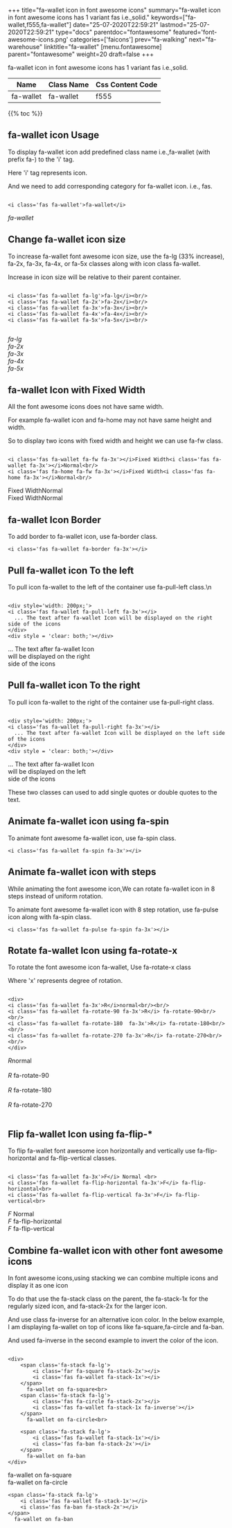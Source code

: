 +++
title="fa-wallet icon in font awesome icons"
summary="fa-wallet icon in font awesome icons has 1 variant fas i.e.,solid."
keywords=["fa-wallet,f555,fa-wallet"]
date="25-07-2020T22:59:21"
lastmod="25-07-2020T22:59:21"
type="docs"
parentdoc="fontawesome"
featured='font-awesome-icons.png'
categories=['faicons']
prev="fa-walking"
next="fa-warehouse"
linktitle="fa-wallet"
[menu.fontawesome]
parent="fontawesome"
weight=20
draft=false
+++


fa-wallet icon in font awesome icons has 1 variant fas i.e.,solid.

<div class='table-responsive'><table class='table'><thead><tr><th>Name</th><th>Class Name</th><th>Css Content Code</th></tr></thead><tbody><tr><td>fa-wallet</td><td>fa-wallet</td><td>f555</td></tr></tbody></table></div>


{{% toc %}}


## fa-wallet icon Usage

To display fa-wallet icon add predefined class name i.e.,fa-wallet (with prefix fa-) to the 'i' tag.

Here 'i' tag represents icon.

And we need to add corresponding category for fa-wallet icon. i.e., fas.


```

<i class='fas fa-wallet'>fa-wallet</i>
```

<i class='fas fa-wallet'>fa-wallet</i>




## Change fa-wallet icon size
To increase fa-wallet font awesome icon size, use the fa-lg (33% increase), fa-2x, fa-3x, fa-4x, or fa-5x classes along with icon class fa-wallet.

Increase in icon size will be relative to their parent container. 

```

<i class='fas fa-wallet fa-lg'>fa-lg</i><br/>
<i class='fas fa-wallet fa-2x'>fa-2x</i><br/>
<i class='fas fa-wallet fa-3x'>fa-3x</i><br/>
<i class='fas fa-wallet fa-4x'>fa-4x</i><br/>
<i class='fas fa-wallet fa-5x'>fa-5x</i><br/>
            
```

<i class='fas fa-wallet fa-lg'>fa-lg</i><br/>
<i class='fas fa-wallet fa-2x'>fa-2x</i><br/>
<i class='fas fa-wallet fa-3x'>fa-3x</i><br/>
<i class='fas fa-wallet fa-4x'>fa-4x</i><br/>
<i class='fas fa-wallet fa-5x'>fa-5x</i><br/>
            



## fa-wallet Icon with Fixed Width 

All the font awesome icons does not have same width.

For example fa-wallet icon and fa-home may not have same height and width.

So to display two icons with fixed width and height we can use fa-fw class.


```

<i class='fas fa-wallet fa-fw fa-3x'></i>Fixed Width<i class='fas fa-wallet fa-3x'></i>Normal<br/>
<i class='fas fa-home fa-fw fa-3x'></i>Fixed Width<i class='fas fa-home fa-3x'></i>Normal<br/>
```

<i class='fas fa-wallet fa-fw fa-3x'></i>Fixed Width<i class='fas fa-wallet fa-3x'></i>Normal<br/>
<i class='fas fa-home fa-fw fa-3x'></i>Fixed Width<i class='fas fa-home fa-3x'></i>Normal<br/>



## fa-wallet Icon Border 

To add border to fa-wallet icon, use fa-border class.


```
<i class='fas fa-wallet fa-border fa-3x'></i>

```
<i class='fas fa-wallet fa-border fa-3x'></i>





## Pull fa-wallet icon To the left

To pull icon fa-wallet to the left of the container use fa-pull-left class.\n

```

<div style='width: 200px;'>
<i class='fas fa-wallet fa-pull-left fa-3x'></i>
  ... The text after fa-wallet Icon will be displayed on the right side of the icons
</div>
<div style = 'clear: both;'></div>
```

<div style='width: 200px;'>
<i class='fas fa-wallet fa-pull-left fa-3x'></i>
  ... The text after fa-wallet Icon will be displayed on the right side of the icons
</div>
<div style = 'clear: both;'></div>




## Pull fa-wallet icon To the right
To pull icon fa-wallet to the right of the container use fa-pull-right class.

```

<div style='width: 200px;'>
<i class='fas fa-wallet fa-pull-right fa-3x'></i>
  ... The text after fa-wallet Icon will be displayed on the left side of the icons
</div>
<div style = 'clear: both;'></div>
```

<div style='width: 200px;'>
<i class='fas fa-wallet fa-pull-right fa-3x'></i>
  ... The text after fa-wallet Icon will be displayed on the left side of the icons
</div>
<div style = 'clear: both;'></div>

These two classes can used to add single quotes or double quotes to the text.


## Animate fa-wallet icon using fa-spin
To animate font awesome fa-wallet icon, use fa-spin class.

```
<i class='fas fa-wallet fa-spin fa-3x'></i>
```
<i class='fas fa-wallet fa-spin fa-3x'></i>




## Animate fa-wallet icon with steps
While animating the font awesome icon,We can rotate fa-wallet icon in 8 steps instead of uniform rotation.

To animate font awesome fa-wallet icon with 8 step rotation, use fa-pulse icon along with fa-spin class.


```
<i class='fas fa-wallet fa-pulse fa-spin fa-3x'></i>

```
<i class='fas fa-wallet fa-pulse fa-spin fa-3x'></i>





## Rotate fa-wallet Icon using fa-rotate-x
To rotate the font awesome icon fa-wallet, Use fa-rotate-x class

Where 'x' represents degree of rotation.


```

<div>
<i class='fas fa-wallet fa-3x'>R</i>normal<br/><br/>
<i class='fas fa-wallet fa-rotate-90 fa-3x'>R</i> fa-rotate-90<br/><br/> 
<i class='fas fa-wallet fa-rotate-180  fa-3x'>R</i> fa-rotate-180<br/><br/> 
<i class='fas fa-wallet fa-rotate-270 fa-3x'>R</i> fa-rotate-270<br/><br/>
</div>
```

<div>
<i class='fas fa-wallet fa-3x'>R</i>normal<br/><br/>
<i class='fas fa-wallet fa-rotate-90 fa-3x'>R</i> fa-rotate-90<br/><br/> 
<i class='fas fa-wallet fa-rotate-180  fa-3x'>R</i> fa-rotate-180<br/><br/> 
<i class='fas fa-wallet fa-rotate-270 fa-3x'>R</i> fa-rotate-270<br/><br/>
</div>




## Flip fa-wallet Icon using fa-flip-*
To flip fa-wallet font awesome icon horizontally and vertically use fa-flip-horizontal and fa-flip-vertical classes. 

```

<i class='fas fa-wallet fa-3x'>F</i> Normal <br>
<i class='fas fa-wallet fa-flip-horizontal fa-3x'>F</i> fa-flip-horizontal<br>
<i class='fas fa-wallet fa-flip-vertical fa-3x'>F</i> fa-flip-vertical<br>
```

<i class='fas fa-wallet fa-3x'>F</i> Normal <br>
<i class='fas fa-wallet fa-flip-horizontal fa-3x'>F</i> fa-flip-horizontal<br>
<i class='fas fa-wallet fa-flip-vertical fa-3x'>F</i> fa-flip-vertical<br>




## Combine fa-wallet icon with other font awesome icons
In font awesome icons,using stacking we can combine multiple icons and display it as one icon 

To do that use the fa-stack class on the parent, the fa-stack-1x for the regularly sized icon, and fa-stack-2x for the larger icon.

And use class fa-inverse for an alternative icon color. 
In the below example, I am displaying fa-wallet on top of icons like fa-square,fa-circle and fa-ban.

And used fa-inverse in the second example to invert the color of the icon.

```

<div>
    <span class='fa-stack fa-lg'>
        <i class='far fa-square fa-stack-2x'></i>
        <i class='fas fa-wallet fa-stack-1x'></i>
    </span>
      fa-wallet on fa-square<br>
    <span class='fa-stack fa-lg'>
        <i class='fas fa-circle fa-stack-2x'></i>
        <i class='fas fa-wallet fa-stack-1x fa-inverse'></i>
    </span>
      fa-wallet on fa-circle<br>

    <span class='fa-stack fa-lg'>
        <i class='fas fa-wallet fa-stack-1x'></i>
        <i class='fas fa-ban fa-stack-2x'></i>
    </span>
      fa-wallet on fa-ban
</div>
```

<div>
    <span class='fa-stack fa-lg'>
        <i class='far fa-square fa-stack-2x'></i>
        <i class='fas fa-wallet fa-stack-1x'></i>
    </span>
      fa-wallet on fa-square<br>
    <span class='fa-stack fa-lg'>
        <i class='fas fa-circle fa-stack-2x'></i>
        <i class='fas fa-wallet fa-stack-1x fa-inverse'></i>
    </span>
      fa-wallet on fa-circle<br>

    <span class='fa-stack fa-lg'>
        <i class='fas fa-wallet fa-stack-1x'></i>
        <i class='fas fa-ban fa-stack-2x'></i>
    </span>
      fa-wallet on fa-ban
</div>






